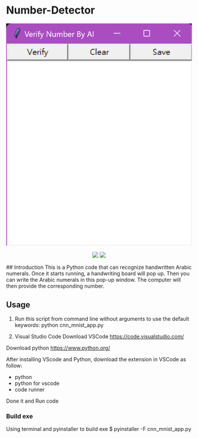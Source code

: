 # Number-Detector
<p align=center>
<img target = "banner" src="https://raw.githubusercontent.com/MuChi2112/number-detector/main/Verify%20Number.png">
</p>

<p align=center>
<a target="badge" href="https://github.com/MuChi2112/number-detector" title="python version"><img src="https://img.shields.io/badge/python-3670A0?style=for-the-badge&logo=python&logoColor=ffdd54"></a>
<a target="badge" href="https://github.com/MuChi2112/number-detector" title="python version"><img src="https://img.shields.io/badge/Windows-0078D6?style=for-the-badge&logo=windows&logoColor=white" /></a>  
</p>
## Introduction
This is a Python code that can recognize handwritten Arabic numerals. Once it starts running, a handwriting board will pop up. Then you can write the Arabic numerals in this pop-up window. The computer will then provide the corresponding number.

## Usage

1. Run this script from command line without arguments to use the default keywords:
python cnn_mnist_app.py

2. Visual Studio Code
Download VSCode https://code.visualstudio.com/

Download python https://www.python.org/

After installing VScode and Python, download the extension in VSCode as follow:
* python
* python for vscode
* code runner

Done it and Run code

### Build exe
Using terminal and pyinstaller to build exe
$ pyinstaller -F cnn_mnist_app.py
